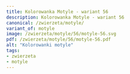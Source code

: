 ```yaml
---
title: Kolorowanka Motyle - wariant 56
description: Kolorowanka Motyle - wariant 56
canonical: /zwierzeta/motyle/
variant_of: motyle
image: /zwierzeta/motyle/56/motyle-56.svg
pdf: /zwierzeta/motyle/56/motyle-56.pdf
alt: "Kolorowanki motyle"
tags:
- zwierzeta
- motyle
---
```

